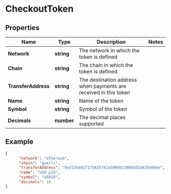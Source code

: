 # CheckoutToken

## Properties
Name | Type | Description | Notes
------------ | ------------- | ------------- | -------------
**Network** | **string** | The network in which the token is defined |
**Chain** | **string** | The chain in which the token is defined | 
**TransferAddress** | **string** | The destination address when payments are received in this token |
**Name** | **string** | Name of the token | 
**Symbol** | **string** | Symbol of the token | 
**Decimals** | **number** | The decimal places supported | 

## Example

```json
{
      "network": "ethereum",
      "chain": "goerli",
      "transferAddress": "0xd15bdd17175825742a5904b21008dd3a019a060e",
      "name": "USD p18",
      "symbol": "USD18",
      "decimals": 18
}
```